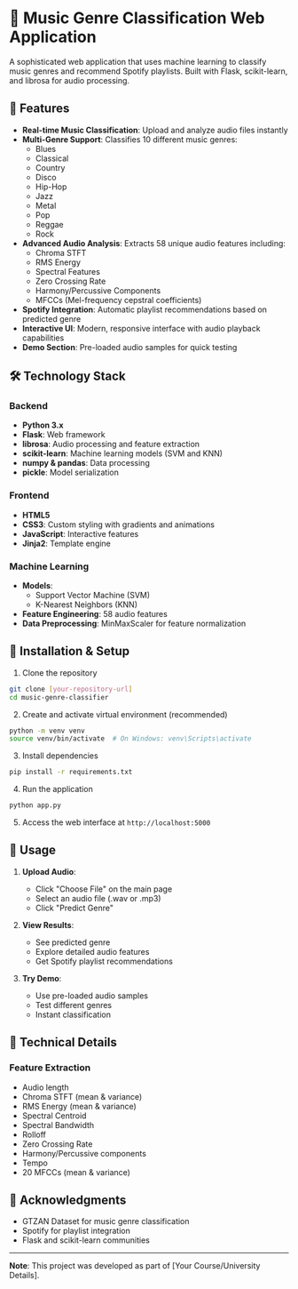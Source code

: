 # 🎵 Music Genre Classification Web Application

A sophisticated web application that uses machine learning to classify music genres and recommend Spotify playlists. Built with Flask, scikit-learn, and librosa for audio processing.

## 🌟 Features

- **Real-time Music Classification**: Upload and analyze audio files instantly
- **Multi-Genre Support**: Classifies 10 different music genres:
  - Blues
  - Classical
  - Country
  - Disco
  - Hip-Hop
  - Jazz
  - Metal
  - Pop
  - Reggae
  - Rock
- **Advanced Audio Analysis**: Extracts 58 unique audio features including:
  - Chroma STFT
  - RMS Energy
  - Spectral Features
  - Zero Crossing Rate
  - Harmony/Percussive Components
  - MFCCs (Mel-frequency cepstral coefficients)
- **Spotify Integration**: Automatic playlist recommendations based on predicted genre
- **Interactive UI**: Modern, responsive interface with audio playback capabilities
- **Demo Section**: Pre-loaded audio samples for quick testing

## 🛠️ Technology Stack

### Backend
- **Python 3.x**
- **Flask**: Web framework
- **librosa**: Audio processing and feature extraction
- **scikit-learn**: Machine learning models (SVM and KNN)
- **numpy & pandas**: Data processing
- **pickle**: Model serialization

### Frontend
- **HTML5**
- **CSS3**: Custom styling with gradients and animations
- **JavaScript**: Interactive features
- **Jinja2**: Template engine

### Machine Learning
- **Models**: 
  - Support Vector Machine (SVM)
  - K-Nearest Neighbors (KNN)
- **Feature Engineering**: 58 audio features
- **Data Preprocessing**: MinMaxScaler for feature normalization


## 🚀 Installation & Setup

1. Clone the repository
```bash
git clone [your-repository-url]
cd music-genre-classifier
```

2. Create and activate virtual environment (recommended)
```bash
python -m venv venv
source venv/bin/activate  # On Windows: venv\Scripts\activate
```

3. Install dependencies
```bash
pip install -r requirements.txt
```

4. Run the application
```bash
python app.py
```

5. Access the web interface at `http://localhost:5000`

## 📝 Usage

1. **Upload Audio**:
   - Click "Choose File" on the main page
   - Select an audio file (.wav or .mp3)
   - Click "Predict Genre"

2. **View Results**:
   - See predicted genre
   - Explore detailed audio features
   - Get Spotify playlist recommendations

3. **Try Demo**:
   - Use pre-loaded audio samples
   - Test different genres
   - Instant classification

## 🔬 Technical Details

### Feature Extraction
- Audio length
- Chroma STFT (mean & variance)
- RMS Energy (mean & variance)
- Spectral Centroid
- Spectral Bandwidth
- Rolloff
- Zero Crossing Rate
- Harmony/Percussive components
- Tempo
- 20 MFCCs (mean & variance)



## 🙏 Acknowledgments

- GTZAN Dataset for music genre classification
- Spotify for playlist integration
- Flask and scikit-learn communities

---

**Note**: This project was developed as part of [Your Course/University Details].
